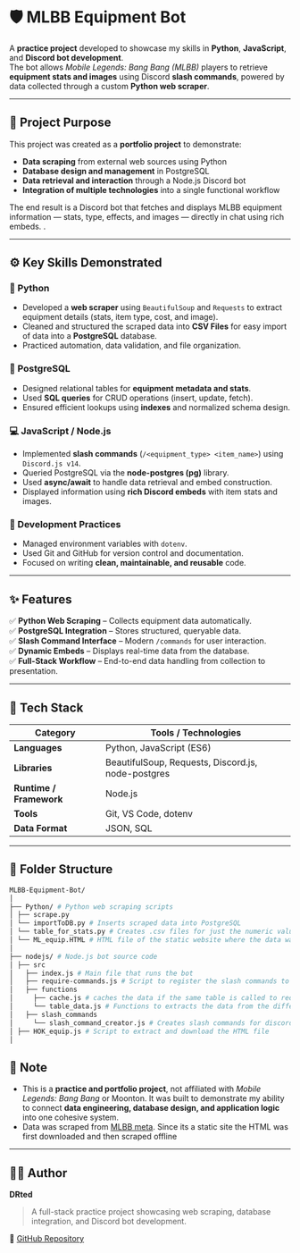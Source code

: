 # 🛡️ MLBB Equipment Bot  

A **practice project** developed to showcase my skills in **Python**, **JavaScript**, and **Discord bot development**.  
The bot allows *Mobile Legends: Bang Bang (MLBB)* players to retrieve **equipment stats and images** using Discord **slash commands**, powered by data collected through a custom **Python web scraper**.

---

## 🎯 Project Purpose  

This project was created as a **portfolio project** to demonstrate:  
- **Data scraping** from external web sources using Python  
- **Database design and management** in PostgreSQL  
- **Data retrieval and interaction** through a Node.js Discord bot  
- **Integration of multiple technologies** into a single functional workflow  

The end result is a Discord bot that fetches and displays MLBB equipment information — stats, type, effects, and images — directly in chat using rich embeds. .

---

## ⚙️ Key Skills Demonstrated  

### 🐍 Python  
- Developed a **web scraper** using `BeautifulSoup` and `Requests` to extract equipment details (stats, item type, cost, and image).  
- Cleaned and structured the scraped data into **CSV Files** for easy import of data into a **PostgreSQL** database.  
- Practiced automation, data validation, and file organization.

### 💾 PostgreSQL
- Designed relational tables for **equipment metadata and stats**.  
- Used **SQL queries** for CRUD operations (insert, update, fetch).  
- Ensured efficient lookups using **indexes** and normalized schema design.

### 💻 JavaScript / Node.js  
- Implemented **slash commands** (`/<equipment_type> <item_name>`) using `Discord.js v14`.  
- Queried PostgreSQL via the **node-postgres (pg)** library.  
- Used **async/await** to handle data retrieval and embed construction.  
- Displayed information using **rich Discord embeds** with item stats and images. 

### 🧰 Development Practices  
- Managed environment variables with `dotenv`.  
- Used Git and GitHub for version control and documentation.  
- Focused on writing **clean, maintainable, and reusable** code.  

---

## ✨ Features  

✅ **Python Web Scraping** – Collects equipment data automatically.  
✅ **PostgreSQL Integration** – Stores structured, queryable data.  
✅ **Slash Command Interface** – Modern `/commands` for user interaction.  
✅ **Dynamic Embeds** – Displays real-time data from the database.  
✅ **Full-Stack Workflow** – End-to-end data handling from collection to presentation.  
  

---

## 🧠 Tech Stack  

| Category | Tools / Technologies |
|-----------|----------------------|
| **Languages** | Python, JavaScript (ES6) |
| **Libraries** | BeautifulSoup, Requests, Discord.js, node-postgres |
| **Runtime / Framework** | Node.js |
| **Tools** | Git, VS Code, dotenv |
| **Data Format** | JSON, SQL |

---

## 📂 Folder Structure  

``` bash
MLBB-Equipment-Bot/
│
├── Python/ # Python web scraping scripts
│ ├── scrape.py
│ └── importToDB.py # Inserts scraped data into PostgreSQL
│ └── table_for_stats.py # Creates .csv files for just the numeric values (Not used)
│ └── ML_equip.HTML # HTML file of the static website where the data was scraped
│
├── nodejs/ # Node.js bot source code
│ ├── src
│   ├── index.js # Main file that runs the bot
│   ├── require-commands.js # Script to register the slash commands to the bot
│   ├── functions
│     ├── cache.js # caches the data if the same table is called to reduce calls made to the db
│     └── table_data.js # Functions to extracts the data from the different tables
│   ├── slash_commands
│     └── slash_command_creator.js # Creates slash commands for discord.js 
│ ├── HOK_equip.js # Script to extract and download the HTML file
│ 
```
## 📜 Note  

- This is a **practice and portfolio project**, not affiliated with *Mobile Legends: Bang Bang* or Moonton.  It was built to demonstrate my ability to connect **data engineering, database design, and application logic** into one cohesive system.
- Data was scraped from [MLBB meta](https://mlbbmeta.com/items/). Since its a static site the HTML was first downloaded and then scraped offline


---
## 👨‍💻 Author  

**DRted**  
> A full-stack practice project showcasing web scraping, database integration, and Discord bot development.  

🔗 [GitHub Repository](https://github.com/DRted2099/MLBB-Equipment-Bot/tree/main)


